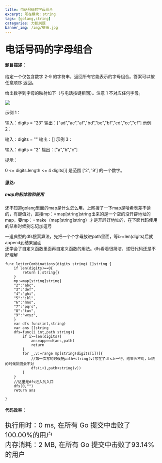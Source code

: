 ```yaml
---
title: 电话号码的字母组合
excerpt: 所在模块：string
tags: [golang,string]
categories: 力扣刷题
banner_img: /img/壁纸.jpg
---
```


### <font size=6px>电话号码的字母组合</font>

#### 题目描述：

给定一个仅包含数字 2-9 的字符串，返回所有它能表示的字母组合。答案可以按 任意顺序 返回。

给出数字到字母的映射如下（与电话按键相同）。注意 1 不对应任何字母。

![](https://assets.leetcode-cn.com/aliyun-lc-upload/original_images/17_telephone_keypad.png)

示例 1：

输入：digits = "23"
输出：["ad","ae","af","bd","be","bf","cd","ce","cf"]
示例 2：

输入：digits = ""
输出：[]
示例 3：

输入：digits = "2"
输出：["a","b","c"]


提示：

0 <= digits.length <= 4
digits[i] 是范围 ['2', '9'] 的一个数字。



#### 思路:

##### map的初体验和使用

还不知道golang里面的map是什么怎么用，上网搜了一下map是哈希表差不读的，有键值对，直接mp：=map[string]string出来的是一个空的没开辟地址的map，要mp：=make（map[string]string）才是开辟好地址的，在下面代码使用的结束时候别忘记加逗号

一道典型的dfs搜索算法，先把一个个字母放进path里面，等i>=len(digits)后就append到结果里面<br>还学会了自定义函数里面再自定义函数的用法。dfs看着很简洁，递归代码还是不好理解

```golang
func letterCombinations(digits string) []string {
    if len(digits)==0{
        return []string{}
    }
    mp:=map[string]string{
    "2":"abc",
    "3":"def",
    "4":"ghi",
    "5":"jkl",
    "6":"mno",
    "7":"pqrs",
    "8":"tuv",
    "9":"wxyz",
    }
    var dfs func(int,string)
    var ans []string
    dfs=func(i int,path string){
        if i>=len(digits){
            ans=append(ans,path)
            return
        }
        for _,v:=range mp[string(digits[i])]{
            //第一次写的时候把path+string(v)写在了dfs上一行，结果会不对，回溯的时候回溯会不对
            dfs(i+1,path+string(v))
        }
    }
    //这里是dfs进入的入口
    dfs(0,"")
    return ans

}
```

#### 代码效率：

<p class="note note-primary"; style="font-size:22px">
   执行用时：0 ms, 在所有 Go 提交中击败了100.00%的用户<br>
   内存消耗：2 MB, 在所有 Go 提交中击败了93.14%的用户
</p>

